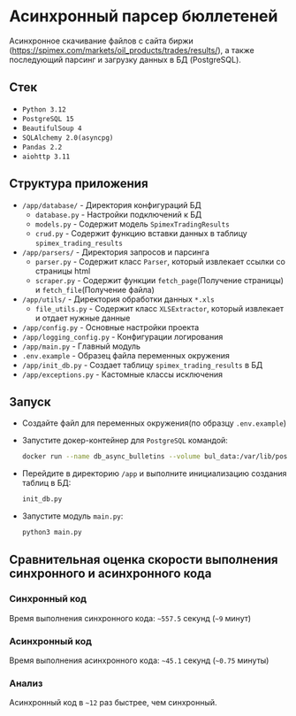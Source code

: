 # Асинхронный парсер бюллетеней

Асинхронное скачивание файлов с сайта биржи (<https://spimex.com/markets/oil_products/trades/results/>), а также последующий парсинг и загрузку данных в БД (PostgreSQL).

## Стек

- `Python 3.12`
- `PostgreSQL 15`
- `BeautifulSoup 4`
- `SQLAlchemy 2.0(asyncpg)`
- `Pandas 2.2`
- `aiohttp 3.11`

## Структура приложения

- `/app/database/` - Директория конфигураций БД
  - `database.py` - Настройки подключений к БД
  - `models.py` - Содержит модель `SpimexTradingResults`
  - `crud.py` - Содержит функцию вставки данных в таблицу `spimex_trading_results`
- `/app/parsers/` - Директория запросов и парсинга
  - `parser.py` - Содержит класс `Parser`, который извлекает ссылки со страницы html
  - `scraper.py` - Содержит функции `fetch_page`(Получение страницы) и `fetch_file`(Получение файла)
- `/app/utils/` - Директория обработки данных `*.xls`
  - `file_utils.py` - Содержит класс `XLSExtractor`, который извлекает и отдает нужные данные
- `/app/config.py` - Основные настройки проекта
- `/app/logging_config.py` - Конфигурации логирования
- `/app/main.py` - Главный модуль
- `.env.example` - Образец файла переменных окружения
- `/app/init_db.py` - Создает таблицу `spimex_trading_results` в БД
- `/app/exceptions.py` - Кастомные классы исключения

## Запуск

- Создайте файл для переменных окружения(по образцу `.env.example`)

- Запустите докер-контейнер для `PostgreSQL` командой:

    ```bash
    docker run --name db_async_bulletins --volume bul_data:/var/lib/postgresql/data --env-file ./.env -p 5432:5432 postgres
    ```

- Перейдите в директорию `/app` и выполните инициализацию создания таблиц в БД:

    ```bash
    init_db.py
    ```

- Запустите модуль `main.py`:

    ```bash
    python3 main.py
    ```

## Сравнительная оценка скорости выполнения синхронного и асинхронного кода

### Синхронный код

Время выполнения синхронного кода: `~557.5` секунд (`~9` минут)

### Асинхронный код

Время выполнения асинхронного кода: `~45.1` секунд (`~0.75` минуты)

### Анализ

Асинхронный код в `~12` раз быстрее, чем синхронный.
